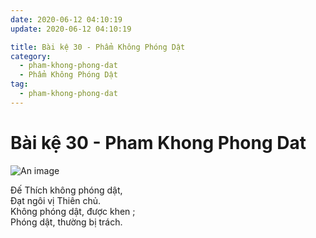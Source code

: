 ```yaml
---
date: 2020-06-12 04:10:19
update: 2020-06-12 04:10:19

title: Bài kệ 30 - Phẩm Không Phóng Dật
category:
  - pham-khong-phong-dat
  - Phẩm Không Phóng Dật
tag:
  - pham-khong-phong-dat
---
```


# Bài kệ 30 - Pham Khong Phong Dat

![An image](/img/pham-khong-phong-dat/pham-khong-phong-dat-030.jpg)

Ðế Thích không phóng dật,<br>Ðạt ngôi vị Thiên chủ.<br>Không phóng dật, được khen ;<br>Phóng dật, thường bị trách.<br>
